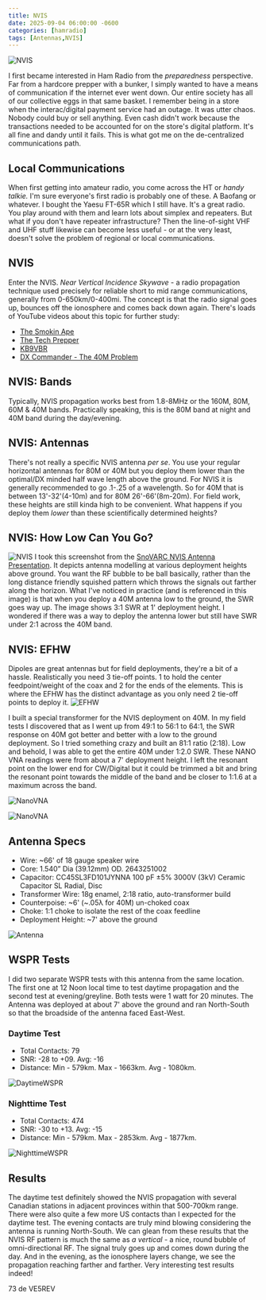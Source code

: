 ```yaml
---
title: NVIS
date: 2025-09-04 06:00:00 -0600
categories: [hamradio]
tags: [Antennas,NVIS]
---
```

![NVIS](./assets/NVIS/NVIS-00.webp)

I first became interested in Ham Radio from the *preparedness* perspective. Far from a hardcore prepper with a bunker, I simply wanted to have a means of communication if the internet ever went down. Our entire society has all of our collective eggs in that same basket. I remember being in a store when the interac/digital payment service had an outage. It was utter chaos. Nobody could buy or sell anything. Even cash didn't work because the transactions needed to be accounted for on the store's digital platform. It's all fine and dandy until it fails. This is what got me on the de-centralized communications path. 

## Local Communications
When first getting into amateur radio, you come across the HT or *handy talkie.* I'm sure everyone's first radio is probably one of these. A Baofang or whatever. I bought the Yaesu FT-65R which I still have. It's a great radio. You play around with them and learn lots about simplex and repeaters. But what if you don't have repeater infrastructure? Then the line-of-sight VHF and UHF stuff likewise can become less useful - or at the very least, doesn't solve the problem of regional or local communications.

## NVIS
Enter the NVIS. *Near Vertical Incidence Skywave* - a radio propagation technique used precisely for reliable short to mid range communications, generally from 0-650km/0-400mi. The concept is that the radio signal goes up, bounces off the ionosphere and comes back down again. There's loads of YouTube videos about this topic for further study: 
* [The Smokin Ape](https://www.youtube.com/watch?v=-pV9031XgnU&pp=ygUETlZJU9IHCQmyCQGHKiGM7w%3D%3D)
* [The Tech Prepper](https://www.youtube.com/watch?v=yYXVKtu3nwk&pp=ygUETlZJUw%3D%3D)
* [KB9VBR](https://youtu.be/fvZ7z-6wAy0?si=P0A5xY9Tmb2Iw4jm)
* [DX Commander - The 40M Problem](https://youtu.be/kM6S1XmkSaY?si=QM_sN7ZCfQIgwOKC)

## NVIS: Bands
Typically, NVIS propagation works best from 1.8-8MHz or the 160M, 80M, 60M & 40M bands. Practically speaking, this is the 80M band at night and 40M band during the day/evening.

## NVIS: Antennas
There's not really a specific NVIS antenna *per se*. You use your regular horizontal antennas for 80M or 40M but you deploy them lower than the optimal/DX minded half wave length above the ground. For NVIS it is generally recommended to go .1-.25 of a wavelength. So for 40M that is between 13'-32'(4-10m) and for 80M 26'-66'(8m-20m). For field work, these heights are still kinda high to be convenient. What happens if you deploy them *lower* than these scientifically determined heights?

## NVIS: How Low Can You Go?
![NVIS](./assets/NVIS/NVIS-01.webp)
I took this screenshot from the [SnoVARC NVIS Antenna Presentation](https://www.youtube.com/watch?v=gUDuHuyG8Lo&pp=ygUETlZJUw%3D%3D).
It depicts antenna modelling at various deployment heights above ground. You want the RF bubble to be ball basically, rather than the long distance friendly squished pattern which throws the signals out farther along the horizon. What I've noticed in practice (and is referenced in this image) is that when you deploy a 40M antenna low to the ground, the SWR goes way up. The image shows 3:1 SWR at 1' deployment height. I wondered if there was a way to deploy the antenna lower but still have SWR under 2:1 across the 40M band. 

## NVIS: EFHW

Dipoles are great antennas but for field deployments, they're a bit of a hassle. Realistically you need 3 tie-off points. 1 to hold the center feedpoint/weight of the coax and 2 for the ends of the elements. This is where the EFHW has the distinct advantage as you only need 2 tie-off points to deploy it.
![EFHW](./assets/NVIS/NVIS-02.webp)

I built a special transformer for the NVIS deployment on 40M. In my field tests I discovered that as I went up from 49:1 to 56:1 to 64:1, the SWR response on 40M got better and better with a low to the ground deployment. So I tried something crazy and built an 81:1 ratio (2:18). Low and behold, I was able to get the entire 40M under 1:2.0 SWR. These NANO VNA readings were from about a 7' deployment height. I left the resonant point on the lower end for CW/Digital but it could be trimmed a bit and bring the resonant point towards the middle of the band and be closer to 1:1.6 at a maximum across the band.

![NanoVNA](./assets/NVIS/NVIS-SMITH.webp)

![NanoVNA](./assets/NVIS/NVIS-SWR.webp)

## Antenna Specs
* Wire: ~66' of 18 gauge speaker wire
* Core: 1.540” Dia (39.12mm) OD. 2643251002
* Capacitor: CC45SL3FD101JYNNA 100 pF ±5% 3000V (3kV) Ceramic Capacitor SL Radial, Disc 
* Transformer Wire: 18g enamel, 2:18 ratio, auto-transformer build
* Counterpoise: ~6' (~.05λ for 40M) un-choked coax
* Choke: 1:1 choke to isolate the rest of the coax feedline
* Deployment Height: ~7' above the ground

![Antenna](./assets/NVIS/NVIS-03.webp)

## WSPR Tests

I did two separate WSPR tests with this antenna from the same location. The first one at 12 Noon local time to test daytime propagation and the second test at evening/greyline. Both tests were 1 watt for 20 minutes. The Antenna was deployed at about 7' above the ground and ran North-South so that the broadside of the antenna faced East-West.

### Daytime Test

* Total Contacts: 79
* SNR: -28 to +09. Avg: -16
* Distance: Min - 579km. Max - 1663km. Avg - 1080km.

![DaytimeWSPR](./assets/NVIS/40MNVIS-Daytime.webp)

### Nighttime Test

* Total Contacts: 474
* SNR: -30 to +13. Avg: -15
* Distance: Min - 579km. Max - 2853km. Avg - 1877km.

![NighttimeWSPR](./assets/NVIS/40MNVIS-NightTime.webp)

## Results

The daytime test definitely showed the NVIS propagation with several Canadian stations in adjacent provinces within that 500-700km range. There were also quite a few more US contacts than I expected for the daytime test. The evening contacts are truly mind blowing considering the antenna is running North-South. We can glean from these results that the NVIS RF pattern is much the same as *a vertical* - a nice, round bubble of omni-directional RF. The signal truly goes up and comes down during the day. And in the evening, as the ionosphere layers change, we see the propagation reaching farther and farther. Very interesting test results indeed!

73 de VE5REV



